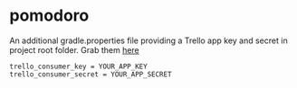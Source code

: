 # pomodoro

An additional gradle.properties file providing a Trello app key and secret in project root folder. Grab them [here](https://trello.com/app-key)

```
trello_consumer_key = YOUR_APP_KEY
trello_consumer_secret = YOUR_APP_SECRET
```
